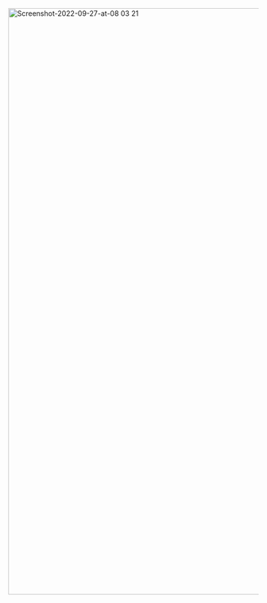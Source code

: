 <img width="1181" alt="Screenshot-2022-09-27-at-08 03 21" src="https://user-images.githubusercontent.com/90771453/197323395-c1b33ab6-1340-4da4-95ed-0b79018ba110.png">
